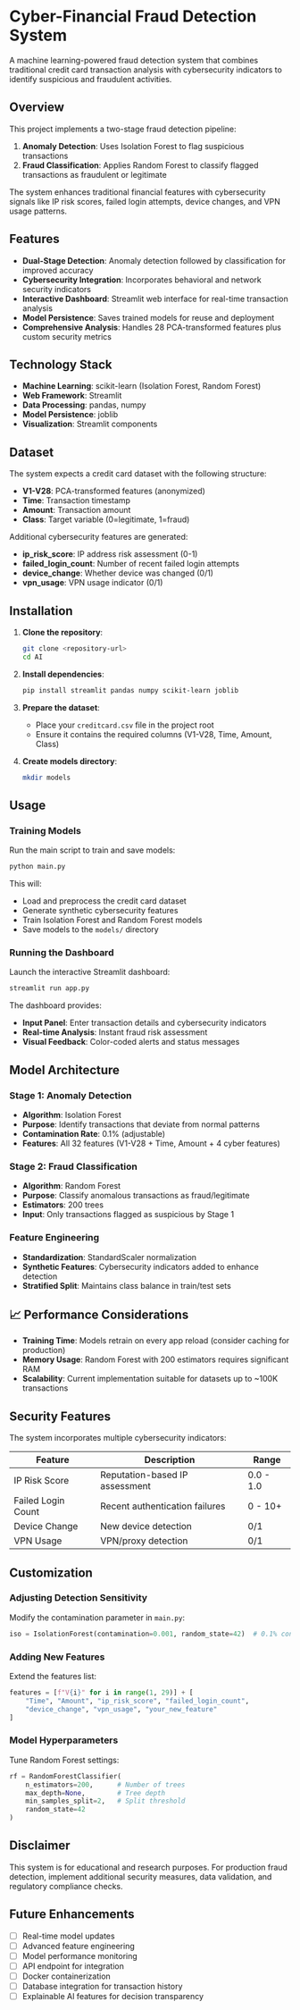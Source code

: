# Cyber-Financial Fraud Detection System

A machine learning-powered fraud detection system that combines traditional credit card transaction analysis with cybersecurity indicators to identify suspicious and fraudulent activities.

## Overview

This project implements a two-stage fraud detection pipeline:
1. **Anomaly Detection**: Uses Isolation Forest to flag suspicious transactions
2. **Fraud Classification**: Applies Random Forest to classify flagged transactions as fraudulent or legitimate

The system enhances traditional financial features with cybersecurity signals like IP risk scores, failed login attempts, device changes, and VPN usage patterns.

## Features

- **Dual-Stage Detection**: Anomaly detection followed by classification for improved accuracy
- **Cybersecurity Integration**: Incorporates behavioral and network security indicators
- **Interactive Dashboard**: Streamlit web interface for real-time transaction analysis
- **Model Persistence**: Saves trained models for reuse and deployment
- **Comprehensive Analysis**: Handles 28 PCA-transformed features plus custom security metrics

## Technology Stack

- **Machine Learning**: scikit-learn (Isolation Forest, Random Forest)
- **Web Framework**: Streamlit
- **Data Processing**: pandas, numpy
- **Model Persistence**: joblib
- **Visualization**: Streamlit components
  
##  Dataset

The system expects a credit card dataset with the following structure:
- **V1-V28**: PCA-transformed features (anonymized)
- **Time**: Transaction timestamp
- **Amount**: Transaction amount
- **Class**: Target variable (0=legitimate, 1=fraud)

Additional cybersecurity features are generated:
- **ip_risk_score**: IP address risk assessment (0-1)
- **failed_login_count**: Number of recent failed login attempts
- **device_change**: Whether device was changed (0/1)
- **vpn_usage**: VPN usage indicator (0/1)

## Installation

1. **Clone the repository**:
   ```bash
   git clone <repository-url>
   cd AI
   ```

2. **Install dependencies**:
   ```bash
   pip install streamlit pandas numpy scikit-learn joblib
   ```

3. **Prepare the dataset**:
   - Place your `creditcard.csv` file in the project root
   - Ensure it contains the required columns (V1-V28, Time, Amount, Class)

4. **Create models directory**:
   ```bash
   mkdir models
   ```

## Usage

### Training Models

Run the main script to train and save models:
```bash
python main.py
```

This will:
- Load and preprocess the credit card dataset
- Generate synthetic cybersecurity features
- Train Isolation Forest and Random Forest models
- Save models to the `models/` directory

### Running the Dashboard

Launch the interactive Streamlit dashboard:
```bash
streamlit run app.py
```

The dashboard provides:
- **Input Panel**: Enter transaction details and cybersecurity indicators
- **Real-time Analysis**: Instant fraud risk assessment
- **Visual Feedback**: Color-coded alerts and status messages

## Model Architecture

### Stage 1: Anomaly Detection
- **Algorithm**: Isolation Forest
- **Purpose**: Identify transactions that deviate from normal patterns
- **Contamination Rate**: 0.1% (adjustable)
- **Features**: All 32 features (V1-V28 + Time, Amount + 4 cyber features)

### Stage 2: Fraud Classification
- **Algorithm**: Random Forest
- **Purpose**: Classify anomalous transactions as fraud/legitimate
- **Estimators**: 200 trees
- **Input**: Only transactions flagged as suspicious by Stage 1

### Feature Engineering
- **Standardization**: StandardScaler normalization
- **Synthetic Features**: Cybersecurity indicators added to enhance detection
- **Stratified Split**: Maintains class balance in train/test sets

## 📈 Performance Considerations

- **Training Time**: Models retrain on every app reload (consider caching for production)
- **Memory Usage**: Random Forest with 200 estimators requires significant RAM
- **Scalability**: Current implementation suitable for datasets up to ~100K transactions

## Security Features

The system incorporates multiple cybersecurity indicators:

| Feature | Description | Range |
|---------|-------------|-------|
| IP Risk Score | Reputation-based IP assessment | 0.0 - 1.0 |
| Failed Login Count | Recent authentication failures | 0 - 10+ |
| Device Change | New device detection | 0/1 |
| VPN Usage | VPN/proxy detection | 0/1 |

## Customization

### Adjusting Detection Sensitivity
Modify the contamination parameter in `main.py`:
```python
iso = IsolationForest(contamination=0.001, random_state=42)  # 0.1% contamination
```

### Adding New Features
Extend the features list:
```python
features = [f"V{i}" for i in range(1, 29)] + [
    "Time", "Amount", "ip_risk_score", "failed_login_count", 
    "device_change", "vpn_usage", "your_new_feature"
]
```

### Model Hyperparameters
Tune Random Forest settings:
```python
rf = RandomForestClassifier(
    n_estimators=200,      # Number of trees
    max_depth=None,        # Tree depth
    min_samples_split=2,   # Split threshold
    random_state=42
)
```
## Disclaimer

This system is for educational and research purposes. For production fraud detection, implement additional security measures, data validation, and regulatory compliance checks.

## Future Enhancements

- [ ] Real-time model updates
- [ ] Advanced feature engineering
- [ ] Model performance monitoring
- [ ] API endpoint for integration
- [ ] Docker containerization
- [ ] Database integration for transaction history
- [ ] Explainable AI features for decision transparency
